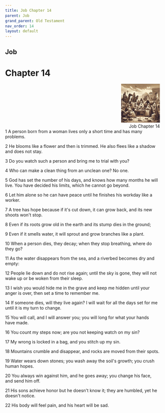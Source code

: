 ```yaml
---
title: Job Chapter 14
parent: Job
grand_parent: Old Testament
nav_order: 14
layout: default
---
```


## Job

# Chapter 14

<div style="clear: both; text-align: right;">
    <img src="/assets/Image/Job/500/14.jpg" alt="Job Chapter 14" class="chapter-image" style="max-width: 25%; height: auto;"/>
    <figcaption style="font-size: 14px;">Job Chapter 14</figcaption>
</div>
1 A person born from a woman lives only a short time and has many problems.

2 He blooms like a flower and then is trimmed. He also flees like a shadow and does not stay.

3 Do you watch such a person and bring me to trial with you?

4 Who can make a clean thing from an unclean one? No one.

5 God has set the number of his days, and knows how many months he will live. You have decided his limits, which he cannot go beyond.

6 Let him alone so he can have peace until he finishes his workday like a worker.

7 A tree has hope because if it's cut down, it can grow back, and its new shoots won't stop.

8 Even if its roots grow old in the earth and its stump dies in the ground;

9 Even if it smells water, it will sprout and grow branches like a plant.

10 When a person dies, they decay; when they stop breathing, where do they go?

11 As the water disappears from the sea, and a riverbed becomes dry and empty:

12 People lie down and do not rise again; until the sky is gone, they will not wake up or be woken from their sleep.

13 I wish you would hide me in the grave and keep me hidden until your anger is over, then set a time to remember me.

14 If someone dies, will they live again? I will wait for all the days set for me until it is my turn to change.

15 You will call, and I will answer you; you will long for what your hands have made.

16 You count my steps now; are you not keeping watch on my sin?

17 My wrong is locked in a bag, and you stitch up my sin.

18 Mountains crumble and disappear, and rocks are moved from their spots.

19 Water wears down stones; you wash away the soil's growth; you crush human hopes.

20 You always win against him, and he goes away; you change his face, and send him off.

21 His sons achieve honor but he doesn't know it; they are humbled, yet he doesn't notice.

22 His body will feel pain, and his heart will be sad.


